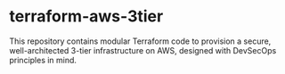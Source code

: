 # terraform-aws-3tier
This repository contains modular Terraform code to provision a secure, well-architected 3-tier infrastructure on AWS, designed with DevSecOps principles in mind.
